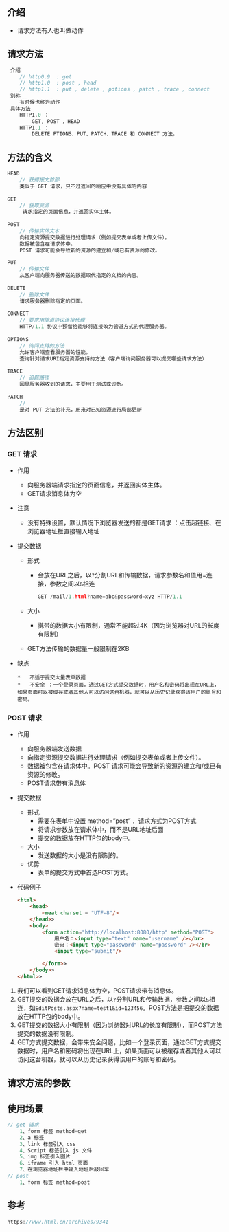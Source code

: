 ## 介绍

* 请求方法有人也叫做动作

## 请求方法

```js
 介绍
	// http0.9	: get
    // http1.0  : post , head
    // http1.1  : put , delete , potions , patch , trace , connect
 别称
 	有时候也称为动作
 具体方法
    HTTP1.0 ： 
        GET, POST ，HEAD
    HTTP1.1 ：
        DELETE PTIONS、PUT、PATCH、TRACE 和 CONNECT 方法。
```



## 方法的含义

```js
HEAD 
	// 获得报文首部
    类似于 GET 请求，只不过返回的响应中没有具体的内容
    
GET 
	// 获取资源
	 请求指定的页面信息，并返回实体主体。
     
POST 
	// 传输实体文本
	向指定资源提交数据进行处理请求（例如提交表单或者上传文件）。
    数据被包含在请求体中。
    POST 请求可能会导致新的资源的建立和/或已有资源的修改。

PUT
	// 传输文件
	从客户端向服务器传送的数据取代指定的文档的内容。
    
DELETE
	// 删除文件
	请求服务器删除指定的页面。
    
CONNECT
	// 要求用隧道协议连接代理
	HTTP/1.1 协议中预留给能够将连接改为管道方式的代理服务器。
    
OPTIONS 
	// 询问支持的方法
	允许客户端查看服务器的性能。
	查询针对请求URI指定资源支持的方法（客户端询问服务器可以提交哪些请求方法）
    
TRACE
	// 追踪路径
	回显服务器收到的请求，主要用于测试或诊断。
    
PATCH
	// 
	是对 PUT 方法的补充，用来对已知资源进行局部更新 
```



## 方法区别

### GET 请求

* 作用

    *   向服务器端请求指定的页面信息，并返回实体主体。
    *   GET请求消息体为空

*   注意

    *   没有特殊设置，默认情况下浏览器发送的都是GET请求 ：点击超链接、在浏览器地址栏直接输入地址

*   提交数据

    *   形式

        *   会放在URL之后，以`?`分割URL和传输数据，请求参数名和值用=连接，参数之间以`&`相连

            ```go
            GET /mail/1.html?name=abc&password=xyz HTTP/1.1
            ```

    * 大小 

        *   携带的数据大小有限制，通常不能超过4K（因为浏览器对URL的长度有限制）
    *   GET方法传输的数据量一般限制在2KB
    
*   缺点 
    
        *   不适于提交大量表单数据
        *   不安全 ：一个登录页面，通过GET方式提交数据时，用户名和密码将出现在URL上，如果页面可以被缓存或者其他人可以访问这台机器，就可以从历史记录获得该用户的账号和密码。 

### POST 请求

* 作用

    *   向服务器端发送数据
    *   向指定资源提交数据进行处理请求（例如提交表单或者上传文件）。
    *   数据被包含在请求体中。POST 请求可能会导致新的资源的建立和/或已有资源的修改。
    *   POST请求带有消息体

*   提交数据

    *   形式
        *   需要在表单中设置 method=”post” ，请求方式为POST方式
        *   将请求参数放在请求体中，而不是URL地址后面
        *   提交的数据放在HTTP包的body中。
    *   大小
        *   发送数据的大小是没有限制的。
    *   优势
        *   表单的提交方式中首选POST方式。

*   代码例子

    ```html
    <html>
        <head>
            <meat charset = "UTF-8"/>
        </head>>
        <body>
            <form action="http://localhost:8080/http" method="POST">
                用户名：<input type="text" name="username" /></br>
                密码：<input type="password" name="password" /></br>
                <input type="submit"/>
    
            </form>>
        </body>>
    </html>>
    ```


1.  我们可以看到GET请求消息体为空，POST请求带有消息体。
2.  GET提交的数据会放在URL之后，以`?`分割URL和传输数据，参数之间以`&`相连，如`EditPosts.aspx?name=test1&id=123456`。POST方法是把提交的数据放在HTTP包的body中。
3.  GET提交的数据大小有限制（因为浏览器对URL的长度有限制），而POST方法提交的数据没有限制。
4.  GET方式提交数据，会带来安全问题，比如一个登录页面，通过GET方式提交数据时，用户名和密码将出现在URL上，如果页面可以被缓存或者其他人可以访问这台机器，就可以从历史记录获得该用户的账号和密码。



## 请求方法的参数



## 使用场景

```java
// get 请求
	1、form 标签 method=get 
	2、a 标签 
    3、link 标签引入 css 
    4、Script 标签引入 js 文件
    5、img 标签引入图片 
    6、iframe 引入 html 页面 
    7、在浏览器地址栏中输入地址后敲回车
// post
    1、form 标签 method=post    
```



## 参考

```js
https://www.html.cn/archives/9341
```

